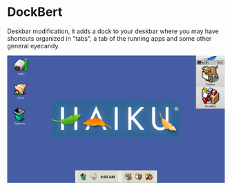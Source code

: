 # DockBert
Deskbar modification, it adds a dock to your deskbar where you may have shortcuts organized in "tabs", a tab of the running apps and some other general eyecandy.

![DockBert](DockBert.png)
